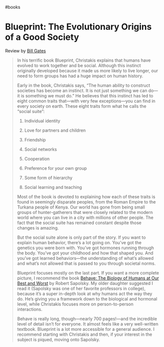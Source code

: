  #books

# Blueprint: The Evolutionary Origins of a Good Society

Review by [Bill Gates](https://www.goodreads.com/review/show/2758634291?book_show_action=true)

> In his terrific book Blueprint, Christakis explains that humans have evolved to work together and be social. Although this instinct originally developed because it made us more likely to live longer, our need to form groups has had a huge impact on human history.
>
> Early in the book, Christakis says, “The human ability to construct societies has become an instinct. It is not just something we can do—it is something we must do.” He believes that this instinct has led to eight common traits that—with very few exceptions—you can find in every society on earth. These eight traits form what he calls the “social suite”:
>
> 1. Individual identity
>
> 2. Love for partners and children
>
> 3. Friendship
>
> 4. Social networks
>
> 5. Cooperation
>
> 6. Preference for your own group
>
> 7. Some form of hierarchy
>
> 8. Social learning and teaching
>
>    
>
> Most of the book is devoted to explaining how each of these traits is found in seemingly disparate peoples, from the Roman Empire to the Turkana people of Kenya. Our world has gone from being small groups of hunter-gatherers that were closely related to the modern world where you can live in a city with millions of other people. The fact that the social suite has remained constant despite those changes is amazing.
>
> But the social suite alone is only part of the story. If you want to explain human behavior, there’s a lot going on. You’ve got the genetics you were born with. You’ve got hormones running through the body. You’ve got your childhood and how that shaped you. And you’ve got learned behaviors—the understanding of what’s allowed and what’s not allowed that is passed to you through societal norms.
>
> Blueprint focuses mostly on the last part. If you want a more complete picture, I recommend the book [Behave: The Biology of Humans at Our Best and Worst](https://www.goodreads.com/book/show/31170723.Behave_The_Biology_of_Humans_at_Our_Best_and_Worst) by Robert Sapolsky. My older daughter suggested I read it (Sapolsky was one of her favorite professors in college), because it’s a super in-depth look at why humans act the way they do. He’s giving you a framework down to the biological and hormonal level, while Christakis focuses more on person-to-person interactions.
>
> Behave is really long, though—nearly 700 pages!—and the incredible level of detail isn’t for everyone. It almost feels like a very well-written textbook. Blueprint is a lot more accessible for a general audience. I recommend starting with Christakis and then, if your interest in the subject is piqued, moving onto Sapolsky.